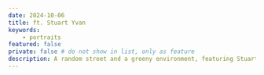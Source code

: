 ```yaml
---
date: 2024-10-06
title: ft. Stuart Yvan
keywords:
    - portraits
featured: false
private: false # do not show in list, only as feature
description: A random street and a greeny environment, featuring Stuart Yvan
---
```

